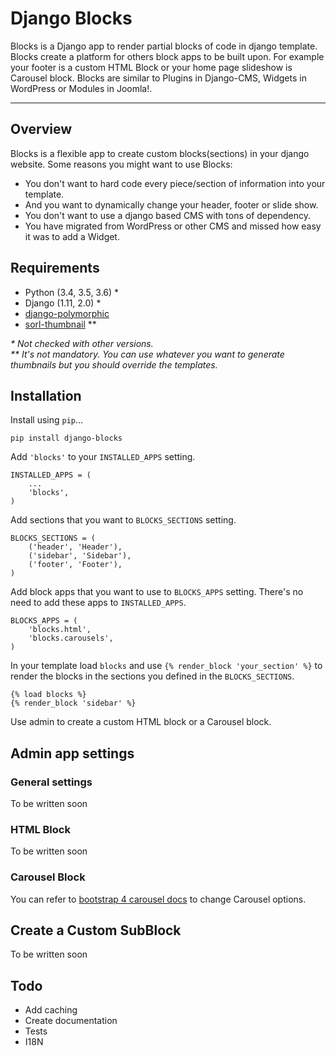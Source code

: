 # Django Blocks
Blocks is a Django app to render partial blocks of code in django template.
Blocks create a platform for others block apps to be built upon. For example
your footer is a custom HTML Block or your home page slideshow is Carousel block.
Blocks are similar to Plugins in Django-CMS, Widgets in WordPress or Modules in Joomla!.

---

## Overview

Blocks is a flexible app to create custom blocks(sections) in your django website.
Some reasons you might want to use Blocks:

* You don't want to hard code every piece/section of information into your template.
* And you want to dynamically change your header, footer or slide show.
* You don't want to use a django based CMS with tons of dependency.
* You have migrated from WordPress or other CMS and missed how easy it was to add a Widget.

## Requirements
* Python (3.4, 3.5, 3.6) *
* Django (1.11, 2.0) *
* [django-polymorphic][polymorphic-url]
* [sorl-thumbnail][sorl-thumbnail-url] **

_\* Not checked with other versions._  
_\*\* It's not mandatory. You can use whatever you want to generate thumbnails but you should 
override the templates._

## Installation
Install using `pip`...

    pip install django-blocks

Add `'blocks'` to your `INSTALLED_APPS` setting.

    INSTALLED_APPS = (
        ...
        'blocks',
    )

Add sections that you want to `BLOCKS_SECTIONS` setting.

    BLOCKS_SECTIONS = (
        ('header', 'Header'),
        ('sidebar', 'Sidebar'),
        ('footer', 'Footer'),
    )

Add block apps that you want to use to `BLOCKS_APPS` setting. 
There's no need to add these apps to `INSTALLED_APPS`. 

    BLOCKS_APPS = (
        'blocks.html',
        'blocks.carousels',
    )

In your template load `blocks` and use `{% render_block 'your_section' %}` to
render the blocks in the sections you defined in the `BLOCKS_SECTIONS`.

    {% load blocks %}
    {% render_block 'sidebar' %}

Use admin to create a custom HTML block or a Carousel block.

## Admin app settings
### General settings
To be written soon

### HTML Block
To be written soon

### Carousel Block
You can refer to [bootstrap 4 carousel docs][bootstrap-carousel-docs-url] to change Carousel options.

## Create a Custom SubBlock
To be written soon

## Todo
* Add caching
* Create documentation
* Tests
* I18N

[polymorphic-url]: https://github.com/django-polymorphic/django-polymorphic
[sorl-thumbnail-url]: https://github.com/jazzband/sorl-thumbnail
[bootstrap-carousel-docs-url]: https://getbootstrap.com/docs/4.0/components/carousel/#options
